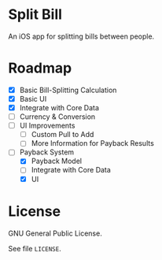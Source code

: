 # Split Bill

An iOS app for splitting bills between people.

# Roadmap

- [x] Basic Bill-Splitting Calculation
- [x] Basic UI
- [x] Integrate with Core Data
- [ ] Currency & Conversion
- [ ] UI Improvements
    - [ ] Custom Pull to Add
    - [ ] More Information for Payback Results
- [ ] Payback System
    - [x] Payback Model
    - [ ] Integrate with Core Data
    - [x] UI

# License

GNU General Public License.

See file `LICENSE`.
